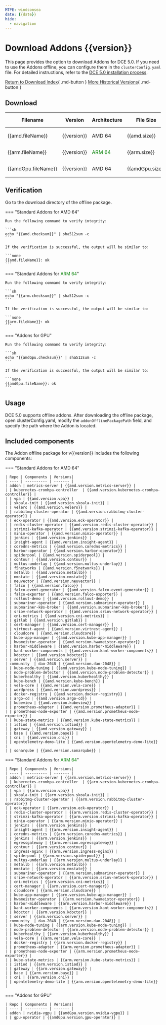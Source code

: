 ```yaml
---
MTPE: windsonsea
date: {{date}}
hide:
  - navigation
---
```


# Download Addons {{version}}

This page provides the option to download Addons for DCE 5.0. If you need to use the Addons offline,
you can configure them in the `clusterConfig.yaml` file. For detailed instructions, refer to the
[DCE 5.0 installation process](../../install/index.md#install-dce-50-enterprise).

[Return to Download Index](../index.md#download-addon-offline-package){ .md-button }
[More Historical Versions](./history.md){ .md-button }

## Download

| Filename | Version | Architecture | File Size | Download | Update Date |
| -------- | ------- | ------------ | --------- | -------- | ----------- |
| {{amd.fileName}} | {{version}} | AMD 64 | {{amd.size}} | [:arrow_down: Download]({{amd.downloadLink}}) | {{date}} |
| {{arm.fileName}} | {{version}} | <font color="green">ARM 64</font> | {{arm.size}} | [:arrow_down: Download]({{arm.downloadLink}}) | {{date}} |
| {{amdGpu.fileName}} | {{version}} | AMD 64 | {{amdGpu.size}} | [:arrow_down: Download]({{amdGpu.downloadLink}}) | {{date}} |

## Verification

Go to the download directory of the offline package.

=== "Standard Addons for AMD 64"

    Run the following command to verify integrity:

    ```sh
    echo "{{amd.checksum}}" | sha512sum -c
    ```

    If the verification is successful, the output will be similar to:

    ```none
    {{amd.fileName}}: ok
    ```

=== "Standard Addons for <font color="green">ARM 64</font>"

    Run the following command to verify integrity:

    ```sh
    echo "{{arm.checksum}}" | sha512sum -c
    ```

    If the verification is successful, the output will be similar to:

    ```none
    {{arm.fileName}}: ok
    ```

=== "Addons for GPU"

    Run the following command to verify integrity:

    ```sh
    echo "{{amdGpu.checksum}}" | sha512sum -c
    ```

    If the verification is successful, the output will be similar to:

    ```none
    {{amdGpu.fileName}}: ok
    ```

## Usage

DCE 5.0 supports offline addons. After downloading the offline package, open clusterConfig.yaml,
modify the `addonOfflinePackagePath` field, and specify the path where the Addon is located.

## Included components

The Addon offline package for v{{version}} includes the following components:

=== "Standard Addons for AMD 64"

    | Repo | Components | Versions|
    | ---- | ---------- | ------- |
    | addon | metrics-server | {{amd.version.metrics-server}} |
    | | kubernetes-cronhpa-controller  | {{amd.version.kubernetes-cronhpa-controller}} |
    | | vpa | {{amd.version.vpa}} |
    | | skoala-init | {{amd.version.skoala-init}} |
    | | velero | {{amd.version.velero}} |
    | | rabbitmq-cluster-operator | {{amd.version.rabbitmq-cluster-operator}} |
    | | eck-operator | {{amd.version.eck-operator}} |
    | | redis-cluster-operator | {{amd.version.redis-cluster-operator}} |
    | | strimzi-kafka-operator | {{amd.version.strimzi-kafka-operator}} |
    | | minio-operator | {{amd.version.minio-operator}} |
    | | jenkins | {{amd.version.jenkins}} |
    | | insight-agent | {{amd.version.insight-agent}} |
    | | coredns-metrics | {{amd.version.coredns-metrics}} |
    | | harbor-operator | {{amd.version.harbor-operator}} |
    | | spiderpool | {{amd.version.spiderpool}} |
    | | contour | {{amd.version.contour}} |
    | | multus-underlay | {{amd.version.multus-underlay}} |
    | | f5networks | {{amd.version.f5networks}} |
    | | metallb | {{amd.version.metallb}} |
    | | nmstate | {{amd.version.nmstate}} |
    | | neuvector | {{amd.version.neuvector}} |
    | | falco | {{amd.version.falco}} |
    | | falco-event-generator | {{amd.version.falco-event-generator}} |
    | | falco-exporter | {{amd.version.falco-exporter}} |
    | | rollout-demo | {{amd.version.rollout-demo}} |
    | | submariner-operator | {{amd.version.submariner-operator}} |
    | | submariner-k8s-broker | {{amd.version.submariner-k8s-broker}} |
    | | sriov-network-operator | {{amd.version.sriov-network-operator}} |
    | | cni-metrics | {{amd.version.cni-metrics}} |
    | | gitlab | {{amd.version.gitlab}} |
    | | cert-manager | {{amd.version.cert-manager}} |
    | | virtnest-agent | {{amd.version.virtnest-agent}} |
    | | cloudcore | {{amd.version.cloudcore}} |
    | | kube-app-manager | {{amd.version.kube-app-manager}} |
    | | hwameistor-operator | {{amd.version.hwameistor-operator}} |
    | | harbor-middleware | {{amd.version.harbor-middleware}} |
    | | kant-worker-components | {{amd.version.kant-worker-components}} |
    | | kdoctor | {{amd.version.kdoctor}} |
    | | server | {{amd.version.server}} |
    | community  | dao-2048 | {{amd.version.dao-2048}} |
    | | kube-node-tuning | {{amd.version.kube-node-tuning}} |
    | | node-problem-detector | {{amd.version.node-problem-detector}} |
    | | kuberhealthy | {{amd.version.kuberhealthy}} |
    | | kube-bench | {{amd.version.kube-bench}} |
    | | vela-core | {{amd.version.vela-core}} |
    | | wordpress | {{amd.version.wordpress}} |
    | | docker-registry | {{amd.version.docker-registry}} |
    | | argo-cd | {{amd.version.argo-cd}} |
    | | kubeview | {{amd.version.kubeview}} |
    | | prometheus-adapter | {{amd.version.prometheus-adapter}} |
    | | prometheus-node-exporter | {{amd.version.prometheus-node-exporter}} |
    | | kube-state-metrics | {{amd.version.kube-state-metrics}} |
    | | istiod | {{amd.version.istiod}} |
    | | gateway | {{amd.version.gateway}} |
    | | base | {{amd.version.base}} |
    | | cni | {{amd.version.cni}} |
    | | opentelemetry-demo-lite | {{amd.version.opentelemetry-demo-lite}} |
    | | sonarqube | {{amd.version.sonarqube}} |

=== "Standard Addons for <font color="green">ARM 64</font>"

    | Repo | Components | Versions|
    | ---- | ---------- | ------- |
    | addon | metrics-server | {{arm.version.metrics-server}} |
    | | kubernetes-cronhpa-controller  | {{arm.version.kubernetes-cronhpa-controller}} |
    | | vpa | {{arm.version.vpa}} |
    | | skoala-init | {{arm.version.skoala-init}} |
    | | rabbitmq-cluster-operator | {{arm.version.rabbitmq-cluster-operator}} |
    | | eck-operator | {{arm.version.eck-operator}} |
    | | redis-cluster-operator | {{arm.version.redis-cluster-operator}} |
    | | strimzi-kafka-operator | {{arm.version.strimzi-kafka-operator}} |
    | | minio-operator | {{arm.version.minio-operator}} |
    | | jenkins | {{arm.version.jenkins}} |
    | | insight-agent | {{arm.version.insight-agent}} |
    | | coredns-metrics | {{arm.version.coredns-metrics}} |
    | | jenkins | {{arm.version.jenkins}} |
    | | egressgateway | {{arm.version.egressgateway}} |
    | | contour | {{arm.version.contour}} |
    | | ingress-nginx | {{arm.version.ingress-nginx}} |
    | | spiderpool | {{arm.version.spiderpool}} |
    | | multus-underlay | {{arm.version.multus-underlay}} |
    | | metallb | {{arm.version.metallb}} |
    | | nmstate | {{arm.version.nmstate}} |
    | | submariner-operator | {{arm.version.submariner-operator}} |
    | | sriov-network-operator | {{arm.version.sriov-network-operator}} |
    | | cni-metrics | {{arm.version.cni-metrics}} |
    | | cert-manager | {{arm.version.cert-manager}} |
    | | cloudcore | {{arm.version.cloudcore}} |
    | | kube-app-manager | {{arm.version.kube-app-manager}} |
    | | hwameistor-operator | {{arm.version.hwameistor-operator}} |
    | | harbor-middleware | {{arm.version.harbor-middleware}} |
    | | kant-worker-components | {{arm.version.kant-worker-components}} |
    | | kdoctor | {{arm.version.kdoctor}} |
    | | server | {{arm.version.server}} |
    | community  | dao-2048 | {{arm.version.dao-2048}} |
    | | kube-node-tuning | {{arm.version.kube-node-tuning}} |
    | | node-problem-detector | {{arm.version.node-problem-detector}} |
    | | kuberhealthy | {{arm.version.kuberhealthy}} |
    | | vela-core | {{arm.version.vela-core}} |
    | | docker-registry | {{arm.version.docker-registry}} |
    | | prometheus-adapter | {{arm.version.prometheus-adapter}} |
    | | prometheus-node-exporter | {{arm.version.prometheus-node-exporter}} |
    | | kube-state-metrics | {{arm.version.kube-state-metrics}} |
    | | istiod | {{arm.version.istiod}} |
    | | gateway | {{arm.version.gateway}} |
    | | base | {{arm.version.base}} |
    | | cni | {{arm.version.cni}} |
    | | opentelemetry-demo-lite | {{arm.version.opentelemetry-demo-lite}} |

=== "Addons for GPU"

    | Repo | Components | Versions|
    | ---- | ---------- | ------- |
    | addon | nvidia-vgpu | {{amdGpu.version.nvidia-vgpu}} |
    | | gpu-operator | {{amdGpu.version.gpu-operator}} |
